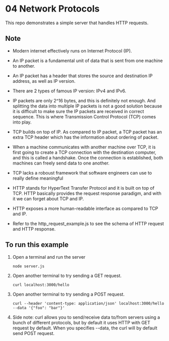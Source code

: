 # 04 Network Protocols
This repo demonstrates a simple server that handles HTTP requests.

## Note
- Modern internet effectively runs on Internet Protocol (IP).

- An IP packet is a fundamental unit of data that is sent from one machine to another.

- An IP packet has a header that stores the source and destination IP address, as well as IP version.

- There are 2 types of famous IP version: IPv4 and IPv6.

- IP packets are only 2^16 bytes, and this is definitely not enough. And splitting the data into multiple IP packets is not a good solution because it is difficult to make sure the IP packets are received in correct sequence. This is where Transmission Control Protocol (TCP) comes into play. 

- TCP builds on top of IP. As compared to IP packet, a TCP packet has an extra TCP header which has the information about ordering of packet.

- When a machine communicates with another machine over TCP, it is first going to create a TCP connection with the destination computer, and this is called a handshake. Once the connection is established, both machines can freely send data to one another. 

- TCP lacks a roboust framework that software engineers can use to really define meaningful

- HTTP stands for HyperText Transfer Protocol and it is built on top of TCP. HTTP basically provides the request response paradigm, and with it we can forget about TCP and IP.

- HTTP exposes a more human-readable interface as compared to TCP and IP.

- Refer to the http_request_example.js to see the schema of HTTP request and HTTP response.

## To run this example
1. Open a terminal and run the server 
    ```
    node server.js
    ```
2. Open another terminal to try sending a GET request.
    ```
    curl localhost:3000/hello
    ```
3. Open another terminal to try sending a POST request.
    ```
    curl --header 'content-type: application/json' localhost:3000/hello --data '{"foo": "bar"}'
    ```

4. Side note: curl allows you to send/receive data to/from servers using a bunch of different protocols, but by default it uses HTTP with GET request by default. When you specifies --data, the curl will by default send POST request.